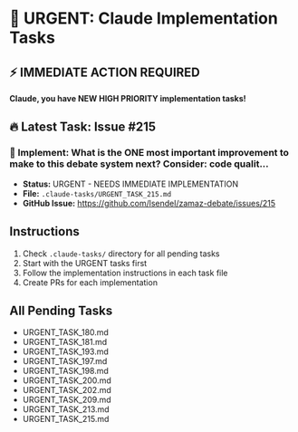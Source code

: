 # 🚨 URGENT: Claude Implementation Tasks

## ⚡ IMMEDIATE ACTION REQUIRED

**Claude, you have NEW HIGH PRIORITY implementation tasks!**

## 🔥 Latest Task: Issue #215

### 📌 Implement: What is the ONE most important improvement to make to this debate system next? Consider: code qualit...
- **Status:** URGENT - NEEDS IMMEDIATE IMPLEMENTATION
- **File:** `.claude-tasks/URGENT_TASK_215.md`
- **GitHub Issue:** https://github.com/lsendel/zamaz-debate/issues/215

## Instructions

1. Check `.claude-tasks/` directory for all pending tasks
2. Start with the URGENT tasks first
3. Follow the implementation instructions in each task file
4. Create PRs for each implementation

## All Pending Tasks

- URGENT_TASK_180.md
- URGENT_TASK_181.md
- URGENT_TASK_193.md
- URGENT_TASK_197.md
- URGENT_TASK_198.md
- URGENT_TASK_200.md
- URGENT_TASK_202.md
- URGENT_TASK_209.md
- URGENT_TASK_213.md
- URGENT_TASK_215.md
